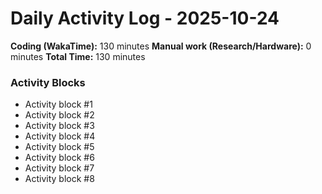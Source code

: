 # Daily Activity Log - 2025-10-24

**Coding (WakaTime):** 130 minutes
**Manual work (Research/Hardware):** 0 minutes
**Total Time:** 130 minutes

### Activity Blocks
- Activity block #1
- Activity block #2
- Activity block #3
- Activity block #4
- Activity block #5
- Activity block #6
- Activity block #7
- Activity block #8
